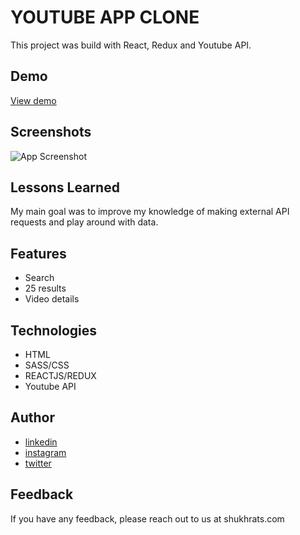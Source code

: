 
# YOUTUBE APP CLONE

This project was build with React, Redux and Youtube API. 


## Demo

[View demo](https://shukhrat-youtube-app.netlify.app/)

  
## Screenshots

![App Screenshot](https://www.shukhrats.com/images/projects/large/youtube-app.png)

  
## Lessons Learned

My main goal was to improve my knowledge of making external API requests and play around with data.

  
## Features

- Search
- 25 results
- Video details
  
## Technologies

- HTML
- SASS/CSS
- REACTJS/REDUX
- Youtube API

  
## Author

- [linkedin](https://www.linkedin.com/in/shukhrat-mamadaliev-b5423019a/)
- [instagram](https://www.instagram.com/shukhrat3626/)
- [twitter](https://twitter.com/Shukhrat0969)

  
## Feedback

If you have any feedback, please reach out to us at shukhrats.com

  
